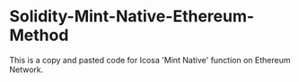# Solidity-Mint-Native-Ethereum-Method
This is a copy and pasted code for Icosa 'Mint Native' function on Ethereum Network. 

